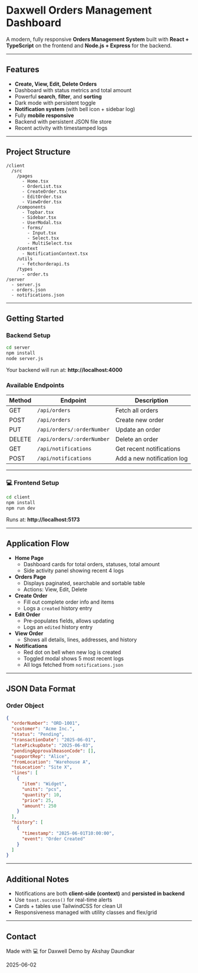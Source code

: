 # Daxwell Orders Management Dashboard

A modern, fully responsive **Orders Management System** built with **React + TypeScript** on the frontend and **Node.js + Express** for the backend.

---

## Features

- **Create, View, Edit, Delete Orders**
- Dashboard with status metrics and total amount
- Powerful **search**, **filter**, and **sorting**
- Dark mode with persistent toggle
- **Notification system** (with bell icon + sidebar log)
- Fully **mobile responsive**
- Backend with persistent JSON file store
- Recent activity with timestamped logs

---

## Project Structure

```
/client
  /src
    /pages
      - Home.tsx
      - OrderList.tsx
      - CreateOrder.tsx
      - EditOrder.tsx
      - ViewOrder.tsx
    /components
      - Topbar.tsx
      - Sidebar.tsx
      - UserModal.tsx
      - forms/
        - Input.tsx
        - Select.tsx
        - MultiSelect.tsx
    /context
      - NotificationContext.tsx
    /utils
      - fetchorderapi.ts
    /types
      - order.ts
/server
  - server.js
  - orders.json
  - notifications.json
```

---

## Getting Started

### Backend Setup

```bash
cd server
npm install
node server.js
```

Your backend will run at: **http://localhost:4000**

### Available Endpoints

| Method | Endpoint                   | Description                |
| ------ | -------------------------- | -------------------------- |
| GET    | `/api/orders`              | Fetch all orders           |
| POST   | `/api/orders`              | Create new order           |
| PUT    | `/api/orders/:orderNumber` | Update an order            |
| DELETE | `/api/orders/:orderNumber` | Delete an order            |
| GET    | `/api/notifications`       | Get recent notifications   |
| POST   | `/api/notifications`       | Add a new notification log |

---

### 💻 Frontend Setup

```bash
cd client
npm install
npm run dev
```

Runs at: **http://localhost:5173**

---

## Application Flow

- **Home Page**
  - Dashboard cards for total orders, statuses, total amount
  - Side activity panel showing recent 4 logs
- **Orders Page**
  - Displays paginated, searchable and sortable table
  - Actions: View, Edit, Delete
- **Create Order**
  - Fill out complete order info and items
  - Logs a `created` history entry
- **Edit Order**
  - Pre-populates fields, allows updating
  - Logs an `edited` history entry
- **View Order**
  - Shows all details, lines, addresses, and history
- **Notifications**
  - Red dot on bell when new log is created
  - Toggled modal shows 5 most recent logs
  - All logs fetched from `notifications.json`

---

## JSON Data Format

### Order Object

```json
{
  "orderNumber": "ORD-1001",
  "customer": "Acme Inc.",
  "status": "Pending",
  "transactionDate": "2025-06-01",
  "latePickupDate": "2025-06-03",
  "pendingApprovalReasonCode": [],
  "supportRep": "Alice",
  "fromLocation": "Warehouse A",
  "toLocation": "Site X",
  "lines": [
    {
      "item": "Widget",
      "units": "pcs",
      "quantity": 10,
      "price": 25,
      "amount": 250
    }
  ],
  "history": [
    {
      "timestamp": "2025-06-01T10:00:00",
      "event": "Order Created"
    }
  ]
}
```

---

## Additional Notes

- Notifications are both **client-side (context)** and **persisted in backend**
- Use `toast.success()` for real-time alerts
- Cards + tables use TailwindCSS for clean UI
- Responsiveness managed with utility classes and flex/grid

---

## Contact

Made with 💻 for Daxwell Demo by Akshay Daundkar

2025-06-02
